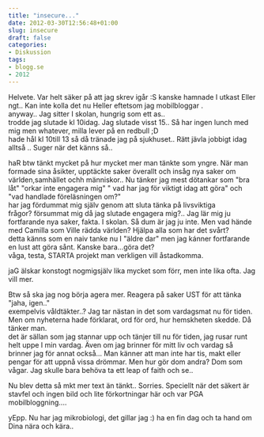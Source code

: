 ```yaml
---
title: "insecure..."
date: 2012-03-30T12:56:48+01:00
slug: insecure
draft: false
categories:
- Diskussion
tags:
- blogg.se
- 2012
---
```

Helvete. Var helt säker på att jag skrev igår :S kanske hamnade I utkast Eller ngt.. Kan inte kolla det nu Heller eftetsom jag mobilbloggar .  
anyway.. Jag sitter I skolan, hungrig som ett as..  
trodde jag slutade kl 10idag. Jag slutade visst 15.. Så har ingen lunch med mig men whatever, milla lever på en redbull ;D  
hade hål kl 10till 13 så då tränade jag på sjukhuset.. Rätt jävla jobbigt idag alltså .. Suger när det känns så..  
  
haR btw tänkt mycket på hur mycket mer man tänkte som yngre. När man formade sina åsikter, upptäckte saker överallt och insåg nya saker om världen,samhället ochh människor.. Nu tänker jag mest dötankar som "bra låt" "orkar inte engagera mig" " vad har jag för viktigt idag att göra" och "vad handlade föreläsningen om?"   
har jag fördummat mig själv genom att sluta tänka på livsviktiga frågor? försummat mig då jag slutade engagera mig?.. Jag lär mig ju fortfarande nya saker, fakta. I skolan. Så dum är jag ju inte. Men vad hände med Camilla som Ville rädda världen? Hjälpa alla som har det svårt?  
detta känns som en naiv tanke nu I "äldre dar" men jag kánner fortfarande en lust att göra sånt. Kanske bara...göra det?  
våga, testa, STARTA projekt man verkligen vill åstadkomma.  
  
jaG älskar konstogt nogmigsjälv lika mycket som förr, men inte lika ofta. Jag vill mer.  
  
Btw så ska jag nog börja agera mer. Reagera på saker UST för att tänka "jaha, igen.."  
exempelvis våldtäkter..? Jag tar nästan in det som vardagsmat nu för tiden. Men om nyheterna hade förklarat, ord för ord, hur hemskheten skedde. Då tänker man.  
det är sällan som jag stannar upp och tänjer till nu för tiden, jag rusar runt helt uppe I min vardag. Även om jag brinner för mitt liv och vardag så brinner jag för annat också... Man känner att man inte har tis, makt eller pengar för att uppnå vissa drömmar. Men hur gör dom andra? Dom som vågar. Jag skulle bara behöva ta ett leap of faith och se..  
  
Nu blev detta så mkt mer text än tänkt.. Sorries. Speciellt när det säkert är stavfel och ingen bild och lite förkortningar här och var PGA mobilbloggning....  
  
yEpp. Nu har jag mikrobiologi, det gillar jag :) ha en fin dag och ta hand om Dina nära och kära..